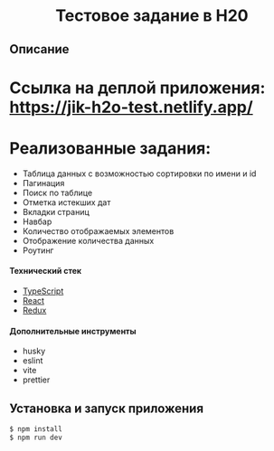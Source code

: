 <h1 align="center">Тестовое задание в H20</h1>

## Описание

# Ссылка на деплой приложения: https://jik-h2o-test.netlify.app/
# Реализованные задания:
- Таблица данных с возможностью сортировки по имени и id
- Пагинация
- Поиск по таблице
- Отметка истекших дат
- Вкладки страниц
- Навбар
- Количество отображаемых элементов
- Отображение количества данных
- Роутинг


#### Технический стек

- [TypeScript](https://www.typescriptlang.org/)
- [React](https://reactjs.org)
- [Redux](https://redux-toolkit.js.org/)

#### Дополнительные инструменты

- husky
- eslint
- vite
- prettier

## Установка и запуск приложения

```bash
$ npm install
$ npm run dev
```
